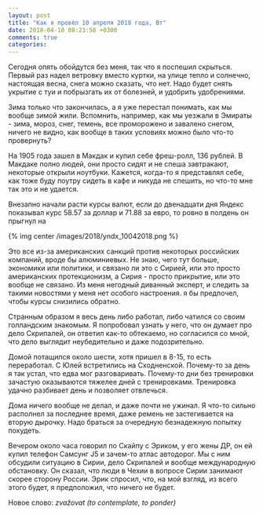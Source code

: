 ```yaml
---
layout: post
title: "Как я провёл 10 апреля 2018 года, Вт"
date: 2018-04-10 08:23:58 +0300
comments: true
categories: 
---
```

Сегодня опять обойдутся без меня, так что я поспешил скрыться. Первый раз надел ветровку вместо куртки, на улице тепло и солнечно, настоящая весна, снега можно сказать, что нет. Надо будет снять укрытие с туи и побрызгать их от болезней, и удобрить удобрениями.

Зима только что закончилась, а я уже перестал понимать, как мы вообще зимой жили. Вспомнить, например, как мы уезжали в Эмираты - зима, мороз, снег, темень, все проморожено и завалено снегом, ничего не видно, как вообще в таких условиях можно было что-то провернуть?

На 1905 года зашел в Макдак и купил себе фреш-ролл, 136 рублей. В Макдаке полно людей, они просто сидят и не спеша завтракают, некоторые открыли ноутбуки. Кажется, когда-то я представлял себе, как тоже буду поутру сидеть в кафе и никуда не спешить, но что-то мне так это и не удается.

Внезапно начали расти курсы валют, если до двенадцати дня Яндекс показывал курс 58.57 за доллар и 71.88 за евро, то ровно в полдень он прыгнул на 

{% img center /images/2018/yndx_10042018.png %}

Это все из-за американских санкций против некоторых российских компаний, вроде бы алюминиевых. Не знаю, чего тут больше, экономики или политики, и связано ли это с Сирией, или это просто американских протекционизм, а Сирия - просто прикрытие, или это вообще не связано. Из меня негодный диванный эксперт, и следить за такими новостями у меня нет особого настроения. я бы предпочел, чтобы курсы снизились обратно.

Странным образом я весь день либо работал, либо чатился со своим голландским знакомым. Я попробовал узнать у него, что он думает про дело Скрипалей, он ответил как-то обтекаемо, но согласился со мной, что дело выглядит неубедительно и даже подозрительно.

Домой потащился около шести, хотя пришел в 8-15, то есть переработал. С Юлей встретились на Сходненской. Почему-то за день я так устал, что едва мог разговаривать. Почему-то дни без тренировки зачастую оказываются тяжелее дней с тренировками. Тренировка удачно разбивает день и позволяет отвлечься.

Дома ничего вообще не делал, и даже почти не ужинал. Я что-то сильно располнел за последнее время, даже ремень не застегивается на вторую дырочку. Надо браться за очередную безнадежную попытку похудеть.

Вечером около часа говорил по Скайпу с Эриком, у его жены ДР, он ей купил телефон Самсунг J5 и зачем-то атлас автодорог. Мы с ним обсудили ситуацию в Сирии, дело Скрипалей и вообще международную обстановку. Он сказал, что люди в Чехии в вопросе Сирии занимают скорее сторону России. Эрик спросил, что, на мой взгляд, из всего этого будет, я предположил, что ничего не будет.

Новое слово: *zvažovat (to contemplate, to ponder)* 

